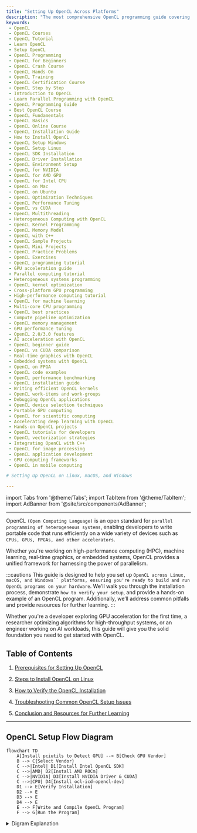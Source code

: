 ```yaml
---
title: "Setting Up OpenCL Across Platforms"
description: "The most comprehensive OpenCL programming guide covering architecture, kernel optimization, GPU/CPU acceleration, and real-world applications with hands-on code examples."
keywords: 
 - OpenCL  
 - OpenCL Courses  
 - OpenCL Tutorial  
 - Learn OpenCL  
 - Setup OpenCL  
 - OpenCL Programming  
 - OpenCL for Beginners  
 - OpenCL Crash Course  
 - OpenCL Hands-On  
 - OpenCL Training  
 - OpenCL Certification Course  
 - OpenCL Step by Step  
 - Introduction to OpenCL  
 - Learn Parallel Programming with OpenCL  
 - OpenCL Programming Guide  
 - Best OpenCL Course  
 - OpenCL Fundamentals  
 - OpenCL Basics  
 - OpenCL Online Course  
 - OpenCL Installation Guide  
 - How to Install OpenCL  
 - OpenCL Setup Windows  
 - OpenCL Setup Linux  
 - OpenCL SDK Installation  
 - OpenCL Driver Installation  
 - OpenCL Environment Setup  
 - OpenCL for NVIDIA  
 - OpenCL for AMD GPU  
 - OpenCL for Intel CPU  
 - OpenCL on Mac  
 - OpenCL on Ubuntu  
 - OpenCL Optimization Techniques  
 - OpenCL Performance Tuning  
 - OpenCL vs CUDA  
 - OpenCL Multithreading  
 - Heterogeneous Computing with OpenCL  
 - OpenCL Kernel Programming  
 - OpenCL Memory Model  
 - OpenCL with C++  
 - OpenCL Sample Projects  
 - OpenCL Mini Projects  
 - OpenCL Practice Problems  
 - OpenCL Exercises  
 - OpenCL programming tutorial  
 - GPU acceleration guide  
 - Parallel computing tutorial  
 - Heterogeneous systems programming  
 - OpenCL kernel optimization  
 - Cross-platform GPU programming  
 - High-performance computing tutorial  
 - OpenCL for machine learning  
 - Multi-core CPU programming  
 - OpenCL best practices  
 - Compute pipeline optimization  
 - OpenCL memory management  
 - GPU performance tuning  
 - OpenCL 2.0/3.0 features  
 - AI acceleration with OpenCL  
 - OpenCL beginner guide  
 - OpenCL vs CUDA comparison  
 - Real-time graphics with OpenCL  
 - Embedded systems with OpenCL  
 - OpenCL on FPGA  
 - OpenCL code examples  
 - OpenCL performance benchmarking  
 - OpenCL installation guide  
 - Writing efficient OpenCL kernels  
 - OpenCL work-items and work-groups  
 - Debugging OpenCL applications  
 - OpenCL device selection techniques  
 - Portable GPU computing  
 - OpenCL for scientific computing  
 - Accelerating deep learning with OpenCL  
 - Hands-on OpenCL projects  
 - OpenCL tutorials for developers  
 - OpenCL vectorization strategies  
 - Integrating OpenCL with C++  
 - OpenCL for image processing  
 - OpenCL application development  
 - GPU computing frameworks  
 - OpenCL in mobile computing  

# Setting Up OpenCL on Linux, macOS, and Windows

---
```

import Tabs from '@theme/Tabs';
import TabItem from '@theme/TabItem';
import AdBanner from '@site/src/components/AdBanner';

---

OpenCL ``(Open Computing Language)`` is an open standard for ``parallel programming of heterogeneous systems``, enabling developers to write portable code that runs efficiently on a wide variety of devices such as ``CPUs, GPUs, FPGAs, and other accelerators``.

 Whether you're working on high-performance computing (HPC), machine learning, real-time graphics, or embedded systems, OpenCL provides a unified framework for harnessing the power of parallelism.

:::cautions
This guide is designed to help you set up ```OpenCL across Linux, macOS, and Windows`` platforms, ensuring you're ready to build and run OpenCL programs on your hardware```. We'll walk you through the installation process, demonstrate ```how to verify your setup```, and provide a hands-on example of an OpenCL program. Additionally, we’ll address common pitfalls and provide resources for further learning.
:::

Whether you're a developer exploring GPU acceleration for the first time, a researcher optimizing algorithms for high-throughput systems, or an engineer working on AI workloads, this guide will give you the solid foundation you need to get started with OpenCL.

## Table of Contents

1. [Prerequisites for Setting Up OpenCL](#1-prerequisites-for-setting-up-opencl)
2. [Steps to Install OpenCL on Linux](#2-how-to-install-opencl-on-linux-ubuntudebian)
3. [How to Verify the OpenCL Installation](#3--how-to-verify-the-opencl-installation)

5. [Troubleshooting Common OpenCL Setup Issues](#4--troubleshooting-common-opencl-setup-issues)
6. [Conclusion and Resources for Further Learning](#5--conclusion-and-resources-for-further-learning)

---
## OpenCL Setup Flow Diagram

```mermaid
flowchart TD
    A[Install pciutils to Detect GPU] --> B[Check GPU Vendor]
    B --> C{Select Vendor}
    C -->|Intel| D1[Install Intel OpenCL SDK]
    C -->|AMD| D2[Install AMD ROCm]
    C -->|NVIDIA| D3[Install NVIDIA Driver & CUDA]
    C -->|CPU| D4[Install ocl-icd-opencl-dev]
    D1 --> E[Verify Installation]
    D2 --> E
    D3 --> E
    D4 --> E
    E --> F[Write and Compile OpenCL Program]
    F --> G[Run the Program]
```
<details>
<summary> Digram Explanation  </summary>

To set up OpenCL on your system, start by identifying your hardware platform — whether it’s an **Intel**, **AMD**, or **NVIDIA** GPU, or a **CPU**. First, install the `pciutils` tool to detect available OpenCL platforms and devices.
<details>
<summary> On Mac Use </summary>
```bash
 system_profiler SPDisplaysDataType
 ```
 Output
 ```bash
Graphics/Displays:

    Apple M1 Pro:

      Chipset Model: Apple M1 Pro
      Type: GPU
      Bus: Built-In
      Total Number of Cores: 16
      Vendor: Apple (0x106b)
      Metal Support: Metal 3
      Displays:
        Color LCD:
          Display Type: Built-in Liquid Retina XDR Display
          Resolution: 3024 x 1964 Retina
          Main Display: Yes
          Mirror: Off
          Online: Yes
          Automatically Adjust Brightness: Yes
          Connection Type: Internal

 ```
</details>

 Running `lspci` helps you check which GPU vendor is detected on your system, guiding your next steps.

 :::note
 On linux use 
 ```bash
 lspci | grep -i vga
 ```
 output
 ```bash
 00:02.0 VGA compatible controller: Intel Corporation Iris Plus Graphics G7 (rev 07)

  ```
  > As per output your GPU vendor is Intel
 :::

Based on the detected vendor, install the corresponding OpenCL SDK or driver:  
- For **Intel**, install the **Intel OpenCL SDK** (supports CPUs and Intel GPUs).  
- For **AMD**, install the **AMD ROCm** platform for GPU support.  
- For **NVIDIA**, install the **NVIDIA driver** along with the **CUDA toolkit**, which includes OpenCL support.  
- For CPU-only setups, ensure the CPU OpenCL runtime is installed, often included in Intel’s SDK or system packages.

Next, install the **`ocl-icd-opencl-dev`** package (or equivalent) to provide the OpenCL Installable Client Driver (ICD) loader. This allows multiple OpenCL implementations to coexist smoothly on the system.

After installation, run `clinfo` again to verify that the OpenCL platform and devices are properly recognized and available. Finally, write, compile, and run a simple OpenCL program (e.g., vector addition) to confirm your environment works as expected.

---

:::tips  
- Always check `clinfo` output carefully for the presence and status of OpenCL platforms and devices.  
- Keep GPU drivers up to date to avoid compatibility issues.  
- Use vendor-specific SDK documentation for troubleshooting and optimization tips.  
- When developing OpenCL programs, start with simple examples to verify your setup before moving to complex kernels.  
- On Linux, the ICD loader (`ocl-icd-opencl-dev`) is crucial for handling multiple vendors' OpenCL implementations without conflict.

This process ensures a smooth setup for OpenCL development across Intel, AMD, NVIDIA GPUs, and CPUs.
:::
</details>


## 1. Prerequisites for Setting Up OpenCL

### Step 1: Identify Your Hardware and Tools
- Intel  
- AMD  
- NVIDIA  
- CPU  
- Install `pciutils` and run ``lspci`` to Detect GPU  
- Check GPU Vendor  
- Select Vendor  

### Step 2: Install Necessary SDKs and Tools
- Install Intel OpenCL SDK  
- Install AMD ROCm  
- Install NVIDIA Driver & CUDA  
- Install `ocl-icd-opencl-dev` (for generic CPU OpenCL on Linux)  
- Verify Installation with `clinfo`  
- Write and Compile OpenCL Program  
- Run the Program

<Tabs>
  <TabItem value="hardware" label="Hardware Requirements" default>
    - **GPUs**: Intel, AMD, NVIDIA (GeForce, Quadro, Radeon, etc.)  
      *Note: Ensure your GPU drivers support OpenCL.*

    - **ARM-based Processors**: e.g., Raspberry Pi (requires vendor-specific OpenCL support).

    - **CPUs**: Intel Core i3/i5/i7, AMD Ryzen, etc.

    - **Other Devices**: Some FPGAs and accelerators support OpenCL.

    ---
    **Tip:** Check your hardware vendor’s website for OpenCL compatibility.
  </TabItem>

  <TabItem value="software" label="Software Requirements & Setup Steps">
    ### Software Requirements
    - **C/C++ Compiler** (GCC, Clang, MSVC)
    - **OpenCL runtimes and SDKs** (Intel, AMD ROCm, NVIDIA CUDA Toolkit)
    - **`clinfo` utility** for detecting OpenCL platforms/devices
    - **Build tools** (`build-essential`, CMake, Visual Studio Build Tools)
    <details>
   <summary> Step-by-step Setup Guide </summary>

    1. **Detect your GPU and OpenCL Platforms**
    ```bash
        lspci | grep -i vga
    ```
    Use this command to list installed OpenCL platforms and devices.

    2. **Check GPU Vendor**  
    Identify if your system has Intel, AMD, NVIDIA, or CPU OpenCL support.

    3. **Select your Vendor and Install the Corresponding OpenCL SDK:**

    - **Intel:**
      - Install Intel OpenCL Runtime/SDK from [Intel’s official site](https://software.intel.com/content/www/us/en/develop/tools/opencl-sdk.html)
      - For Intel CPUs/GPUs, install the Intel OpenCL CPU runtime package.

    - **AMD:**
      - Install AMD ROCm or AMD APP SDK from [AMD's ROCm website](https://rocmdocs.amd.com/en/latest/)
      - For Windows, AMD's drivers include OpenCL support.

    - **NVIDIA:**
      - Install the latest NVIDIA drivers from [NVIDIA's site](https://www.nvidia.com/Download/index.aspx)
      - Install CUDA Toolkit (includes OpenCL headers and libraries)

    - **CPU (Generic OpenCL):**
      - On Linux, install `ocl-icd-opencl-dev` and `ocl-icd-libopencl1` for ICD loader support.
      ```bash
      sudo apt-get install ocl-icd-opencl-dev ocl-icd-libopencl1
      ```

    4. **Verify Installation**
    Run `clinfo` again to confirm that your OpenCL platform and devices are correctly detected.

    5. **Write and Compile Your First OpenCL Program**
    - Write a simple OpenCL kernel in C.
    - Compile with your C/C++ compiler linking OpenCL libraries.

    6. **Run the OpenCL Program**
    - Execute the binary and verify that the OpenCL kernel executes on your device.

    ---
    **Tip:** Keep your OpenCL SDKs and GPU drivers up to date to avoid compatibility issues.
    </details>
  </TabItem>
</Tabs>
---

## 2. How to Install OpenCL on Linux (Ubuntu/Debian)

OpenCL (Open Computing Language) enables programs to run across heterogeneous platforms including CPUs, GPUs, and other processors.

---

### Step 1: Verify Your Vendor System

Install `psutils` to check which OpenCL platforms and devices are available:

```bash
sudo apt update
sudo apt install psutils
lspci | grep -i vga
```

This will show a list of OpenCL-capable devices. Identify whether your system has an Intel, AMD, or NVIDIA GPU, or if you're using CPU-only support.

---

<Tabs>
<TabItem value="intel" label="Intel">

### Intel GPU Support

Install required packages:

```bash
sudo apt install build-essential libclang-dev libopencl1
```

Then download and install the Intel OpenCL SDK or runtime:

[Visit Intel OpenCL SDK](https://www.intel.com/content/www/us/en/docs/oneapi/installation-guide-linux/2023-1/configure-wsl-2-for-gpu-workflows.html)

</TabItem>

<TabItem value="amd" label="AMD">

### AMD GPU Support (ROCm Stack)

Install ROCm (Radeon Open Compute):

```bash
sudo apt install rocm-dkms
```

For detailed and up-to-date instructions:

[Visit ROCm Installation Guide](https://rocm.docs.amd.com/projects/install-on-linux/en/latest/)

</TabItem>

<TabItem value="nvidia" label="NVIDIA">

### NVIDIA GPU Support

Install the NVIDIA driver and CUDA toolkit (includes OpenCL runtime):

```bash
sudo apt install nvidia-driver-535 nvidia-cuda-toolkit
```

Download the latest version as needed:

[Visit NVIDIA CUDA Downloads](https://developer.nvidia.com/cuda-downloads)

</TabItem>

<TabItem value="cpu" label="CPU (Intel/AMD)">

### CPU-Only OpenCL Support

For systems without a discrete GPU or for CPU testing:

```bash
sudo apt install ocl-icd-opencl-dev
```

This installs the OpenCL Installable Client Driver (ICD) loader, enabling OpenCL execution on supported CPUs.

</TabItem>
</Tabs>

---

:::note
* Ensure your kernel headers and driver versions are compatible when installing vendor-specific runtimes.
* Use `clinfo`  after installation to verify that the OpenCL platform and devices are correctly recognized.
:::
---

With these steps, you should be able to develop and run OpenCL applications on most Linux systems with Intel, AMD, NVIDIA GPUs or CPU-only setups.

OpenCL (Open Computing Language) support depends on your hardware and vendor. Choose the appropriate SDK and runtime for your system:

### 🔧 Windows Installation

Download and install the SDK/runtime provided by your hardware vendor:

| **Vendor** | **Download Link**                                                                                  |
|------------|----------------------------------------------------------------------------------------------------|
| **Intel**  | [Intel OpenCL SDK](https://www.intel.com/content/www/us/en/developer/articles/tool/opencl-drivers.html)       |
| **AMD**    | [AMD OpenCL SDK](https://www.amd.com/en/developer/opencl.html)                                     |
| **NVIDIA** | [NVIDIA CUDA Toolkit (includes OpenCL support)](https://developer.nvidia.com/cuda-downloads)      |

> 💡 **Tip:** For NVIDIA devices, OpenCL is installed as part of the CUDA Toolkit.

**Steps:**
1. Download the installer from your vendor’s website.
2. Follow the on-screen instructions or refer to vendor documentation.
3. Set environment variables (like `PATH`, `LIB`, `INCLUDE`) if not set automatically.

---

### 🐧 Linux Installation

Linux systems typically require manual setup. Follow the detailed guide here:

👉 [Steps to Install OpenCL on Linux (Ubuntu/Debian)](#2-how-to-install-opencl-on-linux-ubuntudebian)

> Ensure you install both the ICD loader and the vendor-specific implementation (Intel, AMD, NVIDIA).

---

### 🍏 macOS

OpenCL is **pre-installed** on macOS. However:

- Apple has **deprecated OpenCL** in favor of **Metal** in macOS Mojave and later.
- OpenCL programs may still work, but cross-platform compatibility could be limited.

> ⚠️ For new macOS projects, consider using Metal or building separate OpenCL support for other platforms.

---

## 3 . How to Verify the OpenCL Installation

Run `clinfo` to verify installation:

### Linux/Mac

```bash
clinfo | grep "OpenCL"
```

### Windows

```cmd
clinfo | findstr "OpenCL"
```
:::important
> For windows recommendation is ``WSL``.
:::

If you see platform and device information, your installation is successful.

---
-

## 4 . Troubleshooting Common OpenCL Setup Issues

### Platform Not Found

* Double-check driver and SDK installation.
* Ensure your GPU is supported and enabled in BIOS.

### Insufficient Memory

* Check available system and device memory.
* Reduce data size or optimize buffer usage.

### Driver Issues

* Ensure you are using the latest drivers.
* Reinstall drivers if issues persist.
* Check `dmesg` logs (Linux) or Device Manager (Windows).

---

## 5 . Conclusion and Resources for Further Learning

🎓 You’ve set up OpenCL on your system and run a basic program! Keep exploring:

* [Khronos OpenCL](https://www.khronos.org/opencl/)
* [Intel OpenCL](https://www.intel.com/content/www/us/en/developer/tools/opencl-sdk.html)
* [AMD ROCm](https://rocm.docs.amd.com/projects/install-on-linux/en/latest/)
* [NVIDIA CUDA](https://developer.nvidia.com/cuda-downloads)

For community support:

* Stack Overflow (`[opencl]` tag)
* Reddit communities (e.g., r/gpgpu, r/computervision)
* GitHub discussions


---
